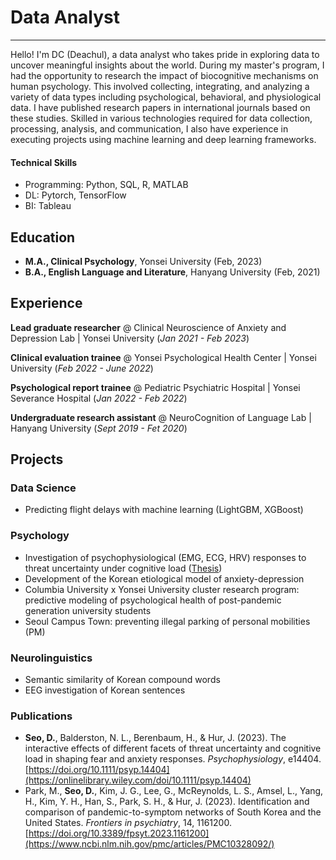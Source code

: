 # Data Analyst
-------
Hello! I'm DC (Deachul), a data analyst who takes pride in exploring data to uncover meaningful insights about the world. 
During my master's program, I had the opportunity to research the impact of biocognitive mechanisms on human psychology. 
This involved collecting, integrating, and analyzing a variety of data types including psychological, behavioral, and physiological data. 
I have published research papers in international journals based on these studies. 
Skilled in various technologies required for data collection, processing, analysis, and communication, I also have experience in executing projects using machine learning and deep learning frameworks.

#### Technical Skills
  - Programming: Python, SQL, R, MATLAB
  - DL: Pytorch, TensorFlow
  - BI: Tableau
    
## Education
- **M.A., Clinical Psychology**, Yonsei University (Feb, 2023)
- **B.A., English Language and Literature**, Hanyang University (Feb, 2021)

## Experience

**Lead graduate researcher** @ Clinical Neuroscience of Anxiety and Depression Lab | Yonsei University (_Jan 2021 - Feb 2023_)

**Clinical evaluation trainee** @ Yonsei Psychological Health Center | Yonsei University (_Feb 2022 - June 2022_)

**Psychological report trainee** @ Pediatric Psychiatric Hospital | Yonsei Severance Hospital (_Jan 2022 - Feb 2022_)

**Undergraduate research assistant** @ NeuroCognition of Language Lab | Hanyang University (_Sept 2019 - Fet 2020_)

## Projects
### Data Science
- Predicting flight delays with machine learning (LightGBM, XGBoost)

### Psychology
- Investigation of psychophysiological (EMG, ECG, HRV) responses to threat uncertainty under cognitive load ([Thesis](https://dcollection.yonsei.ac.kr/srch/srchDetail/000000545187?navigationSize=10&query=%2B%28%28creator_all%3A%EC%84%9C%EB%8C%80%EC%B2%A0%29%29&pageSize=10&insCode=211046&searchWhere1=creator_all&searchTotalCount=0&sortDir=desc&pageNum=1&rows=10&searthTotalPage=0&treePageNum=1&sortField=score&start=0&ajax=false&searchText=%5B%EC%A0%80%EC%9E%90%3A%EC%84%9C%EB%8C%80%EC%B2%A0%5D&searchKeyWord1=%EC%84%9C%EB%8C%80%EC%B2%A0))
- Development of the Korean etiological model of anxiety-depression
- Columbia University x Yonsei University cluster research program: predictive modeling of psychological health of post-pandemic generation university students
- Seoul Campus Town: preventing illegal parking of personal mobilities (PM)

### Neurolinguistics
- Semantic similarity of Korean compound words
- EEG investigation of Korean sentences

### Publications
- **Seo, D.**, Balderston, N. L., Berenbaum, H., & Hur, J. (2023). The interactive effects of different facets of threat uncertainty and cognitive load in shaping fear and anxiety responses. _Psychophysiology_, e14404. [https://doi.org/10.1111/psyp.14404](https://onlinelibrary.wiley.com/doi/10.1111/psyp.14404)
- Park, M., **Seo, D.**, Kim, J. G., Lee, G., McReynolds, L. S., Amsel, L., Yang, H., Kim, Y. H., Han, S., Park, S. H., & Hur, J. (2023). Identification and comparison of pandemic-to-symptom networks of South Korea and the United States. _Frontiers in psychiatry_, 14, 1161200. [https://doi.org/10.3389/fpsyt.2023.1161200](https://www.ncbi.nlm.nih.gov/pmc/articles/PMC10328092/)























